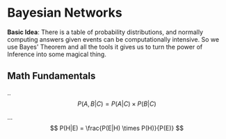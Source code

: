 # Bayesian Networks

**Basic Idea**: There is a table of probability distributions, and normally computing answers given events can be computationally intensive. So we use Bayes' Theorem and all the tools it gives us to turn the power of Inference into some magical thing.

## Math Fundamentals

..
$$
P(A,B|C) = P(A|C) \times P(B|C)
$$


...
$$
P(H|E) = \frac{P(E|H) \times P(H)}{P(E)}
$$
